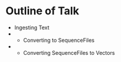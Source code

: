 Outline of Talk
===============

* Ingesting Text
* * Converting to SequenceFiles
* * Converting SequenceFiles to Vectors 
